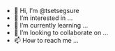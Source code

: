 - 👋 Hi, I’m @tsetsegsure
- 👀 I’m interested in ...
- 🌱 I’m currently learning ...
- 💞️ I’m looking to collaborate on ...
- 📫 How to reach me ...

<!---
tsetsegsure/tsetsegsure is a ✨ special ✨ repository because its `README.md` (this file) appears on your GitHub profile.
You can click the Preview link to take a look at your changes.
--->
